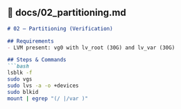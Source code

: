 ## 📂 docs/02_partitioning.md
```markdown
# 02 – Partitioning (Verification)

## Requirements
- LVM present: vg0 with lv_root (30G) and lv_var (30G)

## Steps & Commands
```bash
lsblk -f
sudo vgs
sudo lvs -a -o +devices
sudo blkid
mount | egrep "(/ |/var )"
